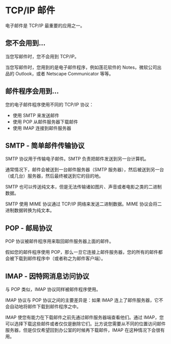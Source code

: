 # TCP/IP 邮件

电子邮件是 TCP/IP 最重要的应用之一。

## 您不会用到...

当您写邮件时，您不会用到 TCP/IP。

当您写邮件时，您用到的是电子邮件程序，例如莲花软件的 Notes，微软公司出品的 Outlook，或者 Netscape Communicator 等等。

## 邮件程序会用到...

您的电子邮件程序使用不同的 TCP/IP 协议：

*   使用 SMTP 来发送邮件
*   使用 POP 从邮件服务器下载邮件
*   使用 IMAP 连接到邮件服务器

## SMTP - 简单邮件传输协议

SMTP 协议用于传输电子邮件。SMTP 负责把邮件发送到另一台计算机。

通常情况下，邮件会被送到一台邮件服务器（SMTP 服务器），然后被送到另一台（或几台）服务器，然后最终被送到它的目的地。

SMTP 也可以传送纯文本，但是无法传输诸如图片、声音或者电影之类的二进制数据。

SMTP 使用 MIME 协议通过 TCP/IP 网络来发送二进制数据。MIME 协议会将二进制数据转换为纯文本。

## POP - 邮局协议

POP 协议被邮件程序用来取回邮件服务器上面的邮件。

假如您的邮件程序使用 POP，那么一旦它连接上邮件服务器，您的所有的邮件都会被下载到邮件程序中（或者称之为邮件客户端）。

## IMAP - 因特网消息访问协议

与 POP 类似，IMAP 协议同样被邮件程序使用。

IMAP 协议与 POP 协议之间的主要差异是：如果 IMAP 连上了邮件服务器，它不会自动地将邮件下载到邮件程序之中。

IMAP 使您有能力在下载邮件之前先通过邮件服务器端查看他们。通过 IMAP，您可以选择下载这些邮件或者仅仅是删除它们。比方说您需要从不同的位置访问邮件服务器，但是仅仅希望回到办公室的时候再下载邮件，IMAP 在这种情况下会很有用。

